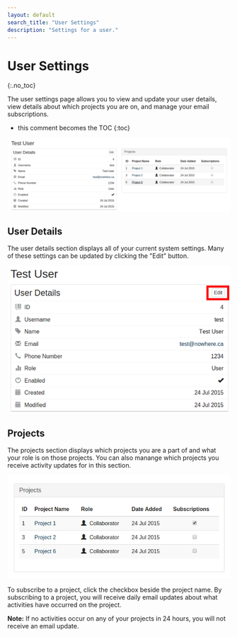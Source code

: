 ```yaml
---
layout: default
search_title: "User Settings"
description: "Settings for a user."
---
```


User Settings
========================
{:.no_toc}

The user settings page allows you to view and update your user details, view details about which projects you are on, and manage your email subscriptions.

* this comment becomes the TOC
{:toc}

![User details page](images/usersettings.png)

User Details
------------

The user details section displays all of your current system settings.  Many of these settings can be updated by clicking the "Edit" button.

![Edit user details](images/editdetails.png)

Projects
---------------------
The projects section displays which projects you are a part of and what your role is on those projects.  You can also manange which projects you receive activity updates for in this section.

![User Projects](images/user-projects.png)

To subscribe to a project, click the checkbox beside the project name.  By subscribing to a project, you will receive daily email updates about what activities have occurred on the project.  

__Note:__  If no activities occur on any of your projects in 24 hours, you will not receive an email update.